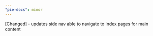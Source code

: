 ```yaml
---
"pie-docs": minor
---
```


[Changed] - updates side nav able to navigate to index pages for main content
